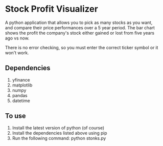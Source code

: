 # Stock Profit Visualizer

A python application that allows you to pick as many stocks as you want, and compare their price performances over a 5 year period. The bar chart shows the profit the company's stock either gained or lost from five years ago vs now.

There is no error checking, so you must enter the correct ticker symbol or it won't work.

## Dependencies

1. yfinance
2. matplotlib
3. numpy
4. pandas
5. datetime

## To use

1. Install the latest version of python (of course)
2. Install the dependencies listed above using pip
3. Run the following command: python stonks.py
